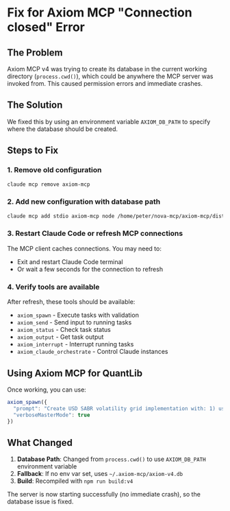 # Fix for Axiom MCP "Connection closed" Error

## The Problem
Axiom MCP v4 was trying to create its database in the current working directory (`process.cwd()`), which could be anywhere the MCP server was invoked from. This caused permission errors and immediate crashes.

## The Solution
We fixed this by using an environment variable `AXIOM_DB_PATH` to specify where the database should be created.

## Steps to Fix

### 1. Remove old configuration
```bash
claude mcp remove axiom-mcp
```

### 2. Add new configuration with database path
```bash
claude mcp add stdio axiom-mcp node /home/peter/nova-mcp/axiom-mcp/dist-v4/index.js --env AXIOM_DB_PATH=/home/peter/nova-mcp/axiom-mcp/axiom-v4.db
```

### 3. Restart Claude Code or refresh MCP connections
The MCP client caches connections. You may need to:
- Exit and restart Claude Code terminal
- Or wait a few seconds for the connection to refresh

### 4. Verify tools are available
After refresh, these tools should be available:
- `axiom_spawn` - Execute tasks with validation
- `axiom_send` - Send input to running tasks
- `axiom_status` - Check task status
- `axiom_output` - Get task output
- `axiom_interrupt` - Interrupt running tasks
- `axiom_claude_orchestrate` - Control Claude instances

## Using Axiom MCP for QuantLib

Once working, you can use:

```typescript
axiom_spawn({
  "prompt": "Create USD SABR volatility grid implementation with: 1) usd_sabr_model.py - SABR model, 2) market_data.py - vol quotes, 3) calibration.py - optimization, 4) surface_builder.py - interpolation, 5) visualization.py - plots",
  "verboseMasterMode": true
})
```

## What Changed

1. **Database Path**: Changed from `process.cwd()` to use `AXIOM_DB_PATH` environment variable
2. **Fallback**: If no env var set, uses `~/.axiom-mcp/axiom-v4.db`
3. **Build**: Recompiled with `npm run build:v4`

The server is now starting successfully (no immediate crash), so the database issue is fixed.